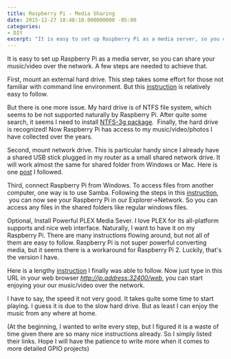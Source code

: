```yaml
---
title: Raspberry Pi - Media Sharing
date: 2015-12-27 18:48:18.000000000 -05:00
categories:
- DIY
excerpt: "It is easy to set up Raspberry Pi as a media server, so you can share your music/video over the network."
---
```

It is easy to set up Raspberry Pi as a media server, so you can share your music/video over the network. A few steps are needed to achieve that.

First, mount an external hard drive. This step takes some effort for those not familiar with command line environment. But this [instruction](https://www.modmypi.com/blog/how-to-mount-an-external-hard-drive-on-the-raspberry-pi-raspian) is relatively easy to follow.

But there is one more issue. My hard drive is of NTFS file system, which seems to be not supported naturally by Raspberry Pi. After quite some search, it seems I need to install [NTFS-3g package](https://wiki.archlinux.org/index.php/NTFS-3G).  Finally, the hard drive is recognized! Now Raspberry Pi has access to my music/video/photos I have collected over the years.

Second, mount network drive. This is particular handy since I already have a shared USB stick plugged in my router as a small shared network drive. It will work almost the same for shared folder from Windows or Mac. Here is one [post](https://rasspberrypi.wordpress.com/2012/09/04/mounting-and-automounting-windows-shares-on-raspberry-pi/) I followed.

Third, connect Raspberry Pi from Windows. To access files from another computer, one way is to use Samba. Following the steps in this [instruction](http://raspberrypihq.com/how-to-share-a-folder-with-a-windows-computer-from-a-raspberry-pi/),  you can now see your Raspberry Pi in our Explorer->Network. So you can access any files in the shared folders like regular windows files.

Optional, Install Powerful PLEX Media Sever. I love PLEX for its all-platform supports and nice web interface. Naturally, I want to have it on my Raspberry Pi. There are many instructions flowing around, but not all of them are easy to follow. Raspberry Pi is not super powerful converting media, but it seems there is a workaround for Raspberry Pi 2. Luckily, that's the version I have.

Here is a lengthy [instruction](http://www.htpcguides.com/install-plex-media-server-on-raspberry-pi-2/) I finally was able to follow. Now just type in this URL in your web browser _http://ip.address:32400/web_, you can start enjoying your our music/video over the network.

I have to say, the speed it not very good. It takes quite some time to start playing. I guess it is due to the slow hard drive. But as least I can enjoy the music from any where at home.

(At the beginning, I wanted to write every step, but I figured it is a waste of time given there are so many nice instructions already. So I simply listed their links. Hope I will have the patience to write more when it comes to more detailed GPIO projects)
